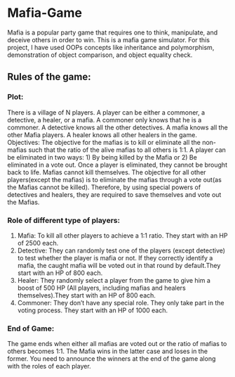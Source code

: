 # Mafia-Game

Mafia is a popular party game that requires one to think, manipulate, and deceive others in
order to win. 
This is a mafia game simulator. For this project,
I have used OOPs concepts like inheritance and polymorphism, demonstration of object
comparison, and object equality check.
## Rules of the game:
### Plot: 
There is a village of N players. A player can be either a commoner, a detective, a healer,
or a mafia. A commoner only knows that he is a commoner. A detective knows all the other
detectives. A mafia knows all the other Mafia players. A healer knows all other healers in the
game.
Objectives: The objective for the mafias is to kill or eliminate all the non-mafias such that the
ratio of the alive mafias to all others is 1:1. A player can be eliminated in two ways: 1) By being
killed by the Mafia or 2) Be eliminated in a vote out. Once a player is eliminated, they cannot be
brought back to life. Mafias cannot kill themselves.
The objective for all other players(except the mafias) is to eliminate the mafias through a vote
out(as the Mafias cannot be killed). Therefore, by using special powers of detectives and
healers, they are required to save themselves and vote out the Mafias.
### Role of different type of players:
1. Mafia: To kill all other players to achieve a 1:1 ratio. They start with an HP of 2500 each.
2. Detective: They can randomly test one of the players (except detective) to test whether
the player is mafia or not. If they correctly identify a mafia, the caught mafia will be voted
out in that round by default.They start with an HP of 800 each.
3. Healer: They randomly select a player from the game to give him a boost of 500 HP (All
players, including mafias and healers themselves).They start with an HP of 800 each.
4. Commoner: They don’t have any special role. They only take part in the voting process. 
They start with an HP of 1000 each.
### End of Game:
The game ends when either all mafias are voted out or the ratio of mafias to others becomes
1:1.
The Mafia wins in the latter case and loses in the former.
You need to announce the winners at the end of the game along with the roles of each player.
